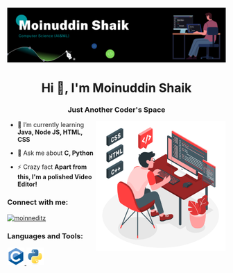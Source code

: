 ![logo](https://github.com/CodeWithMoin/CodeWithMoin/blob/main/CodingBanner.png)

<h1 align="center">Hi 👋, I'm Moinuddin Shaik</h1>
<h3 align="center">Just Another Coder's Space</h3>

<img align="right" alt="coding" width="300" src="https://github.com/CodeWithMoin/CodeWithMoin/blob/main/Coding.png">



- 🌱 I’m currently learning **Java, Node JS, HTML, CSS**

- 💬 Ask me about **C, Python**

- ⚡ Crazy fact **Apart from this, I'm a polished Video Editor!**

<h3 align="left">Connect with me:</h3>
<p align="left">
<a href="https://instagram.com/moinneditz" target="blank"><img align="center" src="https://raw.githubusercontent.com/rahuldkjain/github-profile-readme-generator/master/src/images/icons/Social/instagram.svg" alt="moinneditz" height="30" width="40" /></a>
</p>

<h3 align="left">Languages and Tools:</h3>
<p align="left"> <a href="https://www.cprogramming.com/" target="_blank" rel="noreferrer"> <img src="https://raw.githubusercontent.com/devicons/devicon/master/icons/c/c-original.svg" alt="c" width="40" height="40"/> </a> <a href="https://www.python.org" target="_blank" rel="noreferrer"> <img src="https://raw.githubusercontent.com/devicons/devicon/master/icons/python/python-original.svg" alt="python" width="40" height="40"/> </a> </p>
